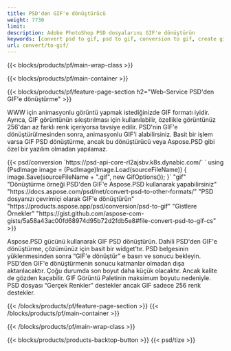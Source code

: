 ```yaml
---
title: PSD'den GIF'e dönüştürücü
weight: 7730
limit: 
description: Adobe PhotoShop PSD dosyalarını GIF'e dönüştürün
keywords: [convert psd to gif, psd to gif, conversion to gif, create gif from psd, print psd as gif]
url: convert/to-gif/
---
```


{{< blocks/products/pf/main-wrap-class >}}

{{< blocks/products/pf/main-container >}}

{{< blocks/products/pf/feature-page-section h2="Web-Service PSD'den GIF'e dönüştürme" >}}
<p>WWW için animasyonlu görüntü yapmak istediğinizde GIF formatı iyidir. Ayrıca, GIF görüntünün sıkıştırılması için kullanılabilir, özellikle görüntünüz 256'dan az farklı renk içeriyorsa tavsiye edilir. PSD'nin GIF'e dönüştürülmesinden sonra, animasyonlu GIF'i alabilirsiniz. Basit bir işlem varsa GIF PSD dönüştürme, ancak bu dönüştürücü veya Aspose.PSD gibi özel bir yazılım olmadan yapılamaz.</p>
{{< psd/conversion `https://psd-api-core-rl2ajsbv.k8s.dynabic.com/` 
`    using (PsdImage image = (PsdImage)Image.Load(sourceFileName))
    {
        image.Save(sourceFileName + ".gif",  new GifOptions());
    }` 
"gif" 
"Dönüştürme örneği PSD'den GIF'e Aspose.PSD kullanarak yapabilirsiniz"  "https://docs.aspose.com/psd/net/convert-psd-to-other-formats/" 
"PSD dosyanızı çevrimiçi olarak GIF'e dönüştürün" "https://products.aspose.app/psd/conversion/psd-to-gif" 
"Gistlere Örnekler" "https://gist.github.com/aspose-com-gists/5a58a43ac00fd68974d95b72d2fdb5e8#file-convert-psd-to-gif-cs" >}}
<p>Aspose.PSD gücünü kullanarak GIF PSD dönüştürün. Dahili PSD'den GIF'e dönüştürme, çözümünüz için basit bir widget'tır. PSD belgesinin yüklenmesinden sonra “GIF'e dönüştür” e basın ve sonucu bekleyin. PSD'den GIF'e dönüştürmenin sonucu katmanlar olmadan dışa aktarılacaktır. Çoğu durumda son boyut daha küçük olacaktır. Ancak kalite de gözden kaçabilir. GIF Görüntü Paletinin maksimum boyutu nedeniyle. PSD dosyası “Gerçek Renkler” destekler ancak GIF sadece 256 renk destekler. </p>
{{< /blocks/products/pf/feature-page-section >}}
{{< /blocks/products/pf/main-container >}}


{{< /blocks/products/pf/main-wrap-class >}}

{{< blocks/products/products-backtop-button >}}
{{< psd/tize >}}
